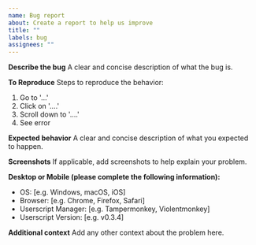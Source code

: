 ```yaml
---
name: Bug report
about: Create a report to help us improve
title: ""
labels: bug
assignees: ""
---
```


**Describe the bug**
A clear and concise description of what the bug is.

**To Reproduce**
Steps to reproduce the behavior:

1. Go to '...'
2. Click on '....'
3. Scroll down to '....'
4. See error

**Expected behavior**
A clear and concise description of what you expected to happen.

**Screenshots**
If applicable, add screenshots to help explain your problem.

**Desktop or Mobile (please complete the following information):**

-   OS: [e.g. Windows, macOS, iOS]
-   Browser: [e.g. Chrome, Firefox, Safari]
-   Userscript Manager: [e.g. Tampermonkey, Violentmonkey]
-   Userscript Version: [e.g. v0.3.4]

**Additional context**
Add any other context about the problem here.
